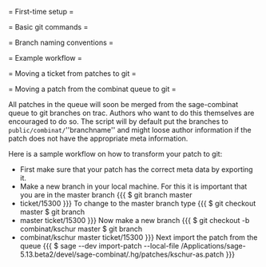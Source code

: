 = First-time setup =

= Basic git commands =

= Branch naming conventions =

= Example workflow =

= Moving a ticket from patches to git =

= Moving a patch from the combinat queue to git =

All patches in the queue will soon be merged from the sage-combinat queue to git branches on trac.
Authors who want to do this themselves are encouraged to do so. The script will by default
put the branches to `public/combinat/`''branchname'' and might loose author information if the
patch does not have the appropriate meta information.

Here is a sample workflow on how to transform your patch to git:

 * First make sure that your patch has the correct meta data by exporting it.
 * Make a new branch in your local machine. For this it is important that you are in the master branch
{{{
$ git branch
  master
* ticket/15300
}}}
  To change to the master branch type
{{{
$ git checkout master
$ git branch 
* master
  ticket/15300
}}}
  Now make a new branch
{{{
$ git checkout -b combinat/kschur master
$ git branch
* combinat/kschur
  master
  ticket/15300
}}}
  Next import the patch from the queue
{{{
$ sage --dev import-patch --local-file /Applications/sage-5.13.beta2/devel/sage-combinat/.hg/patches/kschur-as.patch
}}}
